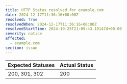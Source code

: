 ```yaml
---
title: HTTP Status resolved for example.com
date: 2024-12-17T11:36:16+00:00Z
resolved: True
resolvedWhen: 2024-12-17T11:36:16+00:00Z
resolvedStartTime: 2024-10-25T21:09:43.191474+00:00
severity: notice
affected:
  - example.com
section: issue
---
```


| Expected Statuses | Actual Status  |
|-------------------|----------------|
| 200, 301, 302 | 200 |
